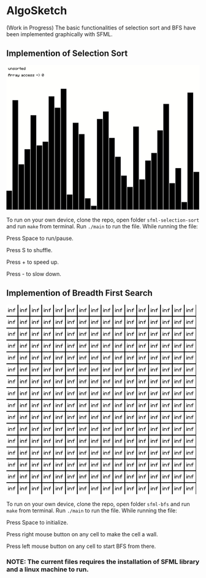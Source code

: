 # AlgoSketch
(Work in Progress)
The basic functionalities of selection sort and BFS have been implemented graphically with SFML. 

## Implemention of Selection Sort
![Selection Sort](Demo/Selection-Sort-Demo.gif)

To run on your own device, clone the repo, open folder `sfml-selection-sort` and run `make` from terminal. Run `./main` to run the file. While running the file: 

Press Space to run/pause.

Press S to shuffle.

Press + to speed up.

Press - to slow down.

## Implemention of Breadth First Search
![Breadth First Search](Demo/BFS-Demo.gif)

To run on your own device, clone the repo, open folder `sfml-bfs` and run `make` from terminal. Run `./main` to run the file. While running the file: 

Press Space to initialize.

Press right mouse button on any cell to make the cell a wall.

Press left mouse button on any cell to start BFS from there.

### NOTE: The current files requires the installation of SFML library and a linux machine to run.

